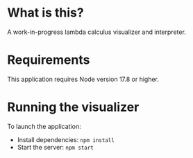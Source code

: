 # What is this?

A work-in-progress lambda calculus visualizer and interpreter.

# Requirements

This application requires Node version 17.8 or higher.

# Running the visualizer

To launch the application:

- Install dependencies: `npm install`
- Start the server: `npm start`
